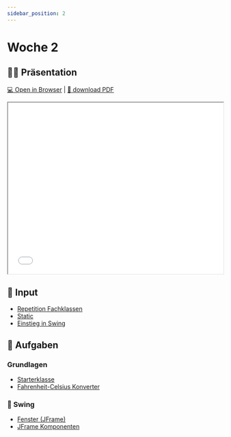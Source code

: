 ```yaml
---
sidebar_position: 2
---
```


# Woche 2

## :teacher: Präsentation

[:computer: Open in Browser](pathname:///slides/woche-2) |
[:floppy_disk: download PDF](pathname:///slides/woche-2.pdf)

<iframe src="/bbzbl-modul-404/slides/woche-2" width="100%" height="400px"></iframe>

## :brain: Input

- [Repetition Fachklassen](../konzepte/fachklassen.md)
- [Static](../konzepte/static.md)
- [Einstieg in Swing](../aufgaben-swing/einstieg-in-swing.md)

## :pencil: Aufgaben

<div class="grid"><div>

### Grundlagen

- [Starterklasse](../aufgaben-grundlagen/starterklasse.md)
- [Fahrenheit-Celsius Konverter](../aufgaben-grundlagen/einheiten-umrechnen.md)

</div><div>

### :nail_care: Swing

- [Fenster (JFrame)](../aufgaben-swing/fenster.md)
- [JFrame Komponenten](../aufgaben-swing/komponenten.md)

</div></div>
